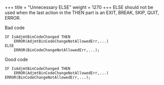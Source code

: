 +++
title = "Unnecessary ELSE"
weight = 1270
+++
ELSE should not be used when the last action in the THEN part is an EXIT, BREAK, SKIP, QUIT, ERROR.

Bad code

```al
IF IsAdjmtBinCodeChanged THEN
    ERROR(AdjmtBinCodeChangeNotAllowedErr,...)
ELSE
    ERROR(BinCodeChangeNotAllowedErr,...);
```

Good code

```al
IF IsAdjmtBinCodeChanged THEN
    ERROR(AdjmtBinCodeChangeNotAllowedErr,...)
ERROR(BinCodeChangeNotAllowedErr,...);
```
